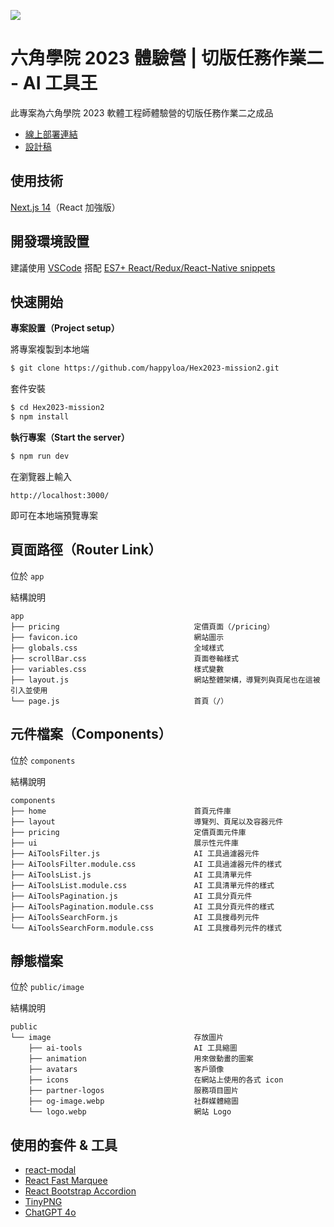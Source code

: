 ![](https://i.imgur.com/KdyUDTD.png)

# 六角學院 2023 體驗營 | 切版任務作業二 - AI 工具王

此專案為六角學院 2023 軟體工程師體驗營的切版任務作業二之成品

- [線上部署連結](https://hex2023.worksbyaaron.com/)
- [設計稿](https://www.figma.com/design/9YP4vKgISeAZWvXy82NQ1Q/2023-%E9%AB%94%E9%A9%97%E7%87%9F?node-id=39-2&t=XxhfzaL2hgw32Rat-0)

## 使用技術

[Next.js 14](https://nextjs.org/)（React 加強版）

## 開發環境設置

建議使用 [VSCode](https://code.visualstudio.com/) 搭配 [ES7+ React/Redux/React-Native snippets](https://marketplace.visualstudio.com/items?itemName=dsznajder.es7-react-js-snippets)

## 快速開始

**專案設置（Project setup）**

將專案複製到本地端

```sh
$ git clone https://github.com/happyloa/Hex2023-mission2.git
```

套件安裝

```sh
$ cd Hex2023-mission2
$ npm install
```

**執行專案（Start the server）**

```sh
$ npm run dev
```

在瀏覽器上輸入

```
http://localhost:3000/
```

即可在本地端預覽專案

## 頁面路徑（Router Link）

位於 `app`

結構說明

```
app
├── pricing                              定價頁面（/pricing）
├── favicon.ico                          網站圖示
├── globals.css                          全域樣式
├── scrollBar.css                        頁面卷軸樣式
├── variables.css                        樣式變數
├── layout.js                            網站整體架構，導覽列與頁尾也在這被引入並使用
└── page.js                              首頁（/）
```

## 元件檔案（Components）

位於 `components`

結構說明

```
components
├── home                                 首頁元件庫
├── layout                               導覽列、頁尾以及容器元件
├── pricing                              定價頁面元件庫
├── ui                                   展示性元件庫
├── AiToolsFilter.js                     AI 工具過濾器元件
├── AiToolsFilter.module.css             AI 工具過濾器元件的樣式
├── AiToolsList.js                       AI 工具清單元件
├── AiToolsList.module.css               AI 工具清單元件的樣式
├── AiToolsPagination.js                 AI 工具分頁元件
├── AiToolsPagination.module.css         AI 工具分頁元件的樣式
├── AiToolsSearchForm.js                 AI 工具搜尋列元件
└── AiToolsSearchForm.module.css         AI 工具搜尋列元件的樣式
```

## 靜態檔案

位於 `public/image`

結構說明

```
public
└── image                                存放圖片
    ├── ai-tools                         AI 工具縮圖
    ├── animation                        用來做動畫的圖案
    ├── avatars                          客戶頭像
    ├── icons                            在網站上使用的各式 icon
    ├── partner-logos                    服務項目圖片
    ├── og-image.webp                    社群媒體縮圖
    └── logo.webp                        網站 Logo
```

## 使用的套件 & 工具

- [react-modal](https://www.npmjs.com/package/react-modal)
- [React Fast Marquee](https://www.npmjs.com/package/react-fast-marquee)
- [React Bootstrap Accordion](https://www.npmjs.com/package/react-bootstrap-accordion)
- [TinyPNG](https://tinypng.com/)
- [ChatGPT 4o](https://openai.com/)
